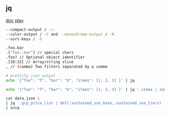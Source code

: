 jq
-

[doc](https://stedolan.github.io/jq/manual/)
[play](https://jqplay.org/)

````sh
--compact-output / -c:
--color-output / -C and --monochrome-output / -M
--sort-keys / -S
````

````sh
.foo.bar
.["foo::bar"] // special chars
.foo? // Optional object identifier
.[10:15] // Array/string slice
, // (comma) Two filters separated by a comma

# prettify json output
echo '{"foo": "f", "bar": "b", "items": [1, 2, 3] }' | jq

echo '{"foo": "f", "bar": "b", "items": [1, 2, 3] }' | jq '.items | length'

cat data.json \
| jq '.gcp_price_list | del(.sustained_use_base,.sustained_use_tiers) | .[] | keys[]' \
| uniq

````
